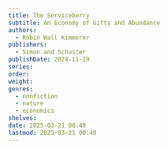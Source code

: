 ```yaml
---
title: The Serviceberry
subtitle: An Economy of Gifts and Abundance
authors:
  - Robin Wall Kimmerer
publishers:
  - Simon and Schuster
publishDate: 2024-11-19
series: 
order: 
weight: 
genres:
  - nonfiction
  - nature
  - economics
shelves: 
date: 2025-03-21 00:49
lastmod: 2025-03-21 00:49
---
```

